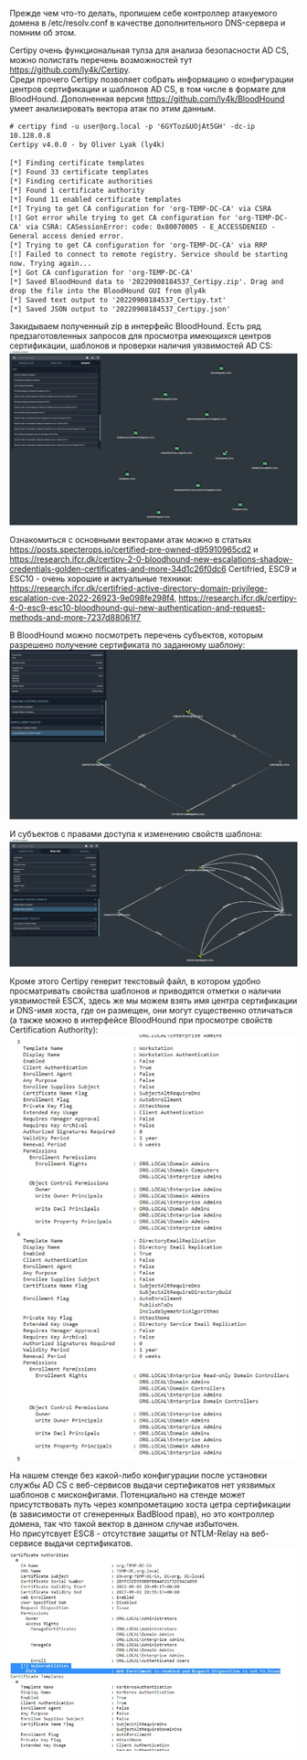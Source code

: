 Прежде чем что-то делать, пропишем себе контроллер атакуемого домена в /etc/resolv.conf в качестве дополнительного DNS-сервера и помним об этом.

Certipy очень функциональная тулза для анализа безопасности AD CS, можно полистать перечень возможностей тут https://github.com/ly4k/Certipy.  
Среди прочего Certipy позволяет собрать информацию о конфигурации центров сертификации и шаблонов AD CS, в том числе в формате для BloodHound. Дополненная версия https://github.com/ly4k/BloodHound умеет анализировать вектора атак по этим данным.  
```
# certipy find -u user@org.local -p '6GYToz&UOjAt5GH' -dc-ip 10.128.0.8
Certipy v4.0.0 - by Oliver Lyak (ly4k)

[*] Finding certificate templates
[*] Found 33 certificate templates
[*] Finding certificate authorities
[*] Found 1 certificate authority
[*] Found 11 enabled certificate templates
[*] Trying to get CA configuration for 'org-TEMP-DC-CA' via CSRA
[!] Got error while trying to get CA configuration for 'org-TEMP-DC-CA' via CSRA: CASessionError: code: 0x80070005 - E_ACCESSDENIED - General access denied error.
[*] Trying to get CA configuration for 'org-TEMP-DC-CA' via RRP
[!] Failed to connect to remote registry. Service should be starting now. Trying again...
[*] Got CA configuration for 'org-TEMP-DC-CA'
[*] Saved BloodHound data to '20220908184537_Certipy.zip'. Drag and drop the file into the BloodHound GUI from @ly4k
[*] Saved text output to '20220908184537_Certipy.txt'
[*] Saved JSON output to '20220908184537_Certipy.json'
```

Закидываем полученный zip в интерфейс BloodHound. Есть ряд предзаготовленных запросов для просмотра имеющихся центров сертификации, шаблонов и проверки наличия уязвимостей AD CS:  
![bh1](./images/bh1.jpg)

Ознакомиться с основными векторами атак можно в статьях https://posts.specterops.io/certified-pre-owned-d95910965cd2 и https://research.ifcr.dk/certipy-2-0-bloodhound-new-escalations-shadow-credentials-golden-certificates-and-more-34d1c26f0dc6
Certifried, ESC9 и ESC10 - очень хорошие и актуальные техники: https://research.ifcr.dk/certifried-active-directory-domain-privilege-escalation-cve-2022-26923-9e098fe298f4, https://research.ifcr.dk/certipy-4-0-esc9-esc10-bloodhound-gui-new-authentication-and-request-methods-and-more-7237d88061f7


В BloodHound можно посмотреть перечень субъектов, которым разрешено получение сертификата по заданному шаблону:  
![enroll](./images/enroll.jpg)

И субъектов с правами доступа к изменению свойств шаблона:  
![control](./images/control.jpg)

Кроме этого Certipy генерит текстовый файл, в котором удобно просматривать свойства шаблонов и приводятся отметки о наличии уязвимостей ESCX, здесь же мы можем взять имя центра сертификации и DNS-имя хоста, где он размещен, они могут существенно отличаться (а также можно в интерфейсе BloodHound при просмотре свойств Certification Authority):  
![txt1](./images/txt1.jpg)

На нашем стенде без какой-либо конфигурации после установки службы AD CS с веб-сервисов выдачи сертификатов нет уязвимых шаблонов с мисконфигами. Потенциально на стенде может присутствовать путь через компрометацию хоста цетра сертификации (в зависимости от сгенеренных BadBlood прав), но это контроллер домена, так что такой вектор в данном случае избыточен.  
Но присутсвует ESC8 - отсутствие защиты от NTLM-Relay на веб-сервисе выдачи сертификатов.  
![txt-esc8](./images/txt-esc8.jpg)
